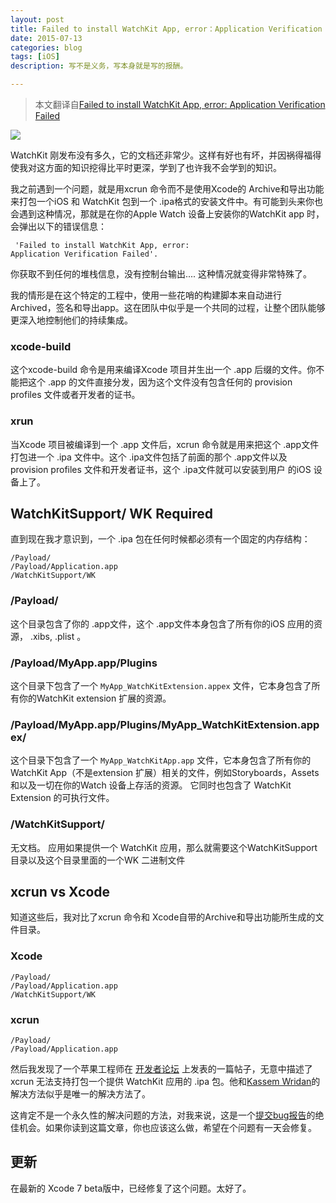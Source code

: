 ```yaml
---
layout: post
title: Failed to install WatchKit App, error：Application Verification Failed
date: 2015-07-13
categories: blog
tags: [iOS]
description: 写不是义务，写本身就是写的报酬。

---
```


> 本文翻译自[Failed to install WatchKit App, error: Application Verification Failed][1]

![](http://images2015.cnblogs.com/blog/406864/201509/406864-20150913110408387-1655507888.png)

WatchKit 刚发布没有多久，它的文档还非常少。这样有好也有坏，并因祸得福得使我对这方面的知识挖得比平时更深，学到了也许我不会学到的知识。

我之前遇到一个问题，就是用xcrun 命令而不是使用Xcode的 Archive和导出功能来打包一个iOS 和 WatchKit 包到一个  .ipa格式的安装文件中。有可能到头来你也会遇到这种情况，那就是在你的Apple Watch 设备上安装你的WatchKit app 时，会弹出以下的错误信息：

     'Failed to install WatchKit App, error:
    Application Verification Failed'.

你获取不到任何的堆栈信息，没有控制台输出.... 这种情况就变得非常特殊了。

我的情形是在这个特定的工程中，使用一些花哨的构建脚本来自动进行Archived，签名和导出app。这在团队中似乎是一个共同的过程，让整个团队能够更深入地控制他们的持续集成。

### xcode-build

这个xcode-build 命令是用来编译Xcode 项目并生出一个 .app 后缀的文件。你不能把这个 .app 的文件直接分发，因为这个文件没有包含任何的 provision profiles 文件或者开发者的证书。

### xrun

当Xcode 项目被编译到一个 .app 文件后，xcrun 命令就是用来把这个 .app文件打包进一个 .ipa 文件中。这个 .ipa文件包括了前面的那个 .app文件以及 provision profiles 文件和开发者证书，这个 .ipa文件就可以安装到用户 的iOS 设备上了。

## WatchKitSupport/ WK Required

直到现在我才意识到，一个 .ipa 包在任何时候都必须有一个固定的内存结构：

    /Payload/
    /Payload/Application.app
    /WatchKitSupport/WK


### /Payload/

这个目录包含了你的 .app文件，这个 .app文件本身包含了所有你的iOS 应用的资源， .xibs, .plist 。

### /Payload/MyApp.app/Plugins

这个目录下包含了一个 `MyApp_WatchKitExtension.appex` 文件，它本身包含了所有你的WatchKit extension 扩展的资源。

### /Payload/MyApp.app/Plugins/MyApp_WatchKitExtension.appex/

这个目录下包含了一个 `MyApp_WatchKitApp.app` 文件，它本身包含了所有你的WatchKit App（不是extension 扩展）相关的文件，例如Storyboards，Assets和以及一切在你的Watch 设备上存活的资源。 它同时也包含了 WatchKit Extension 的可执行文件。


### /WatchKitSupport/

无文档。 应用如果提供一个 WatchKit 应用，那么就需要这个WatchKitSupport目录以及这个目录里面的一个WK 二进制文件

## xcrun vs Xcode

知道这些后，我对比了xcrun 命令和 Xcode自带的Archive和导出功能所生成的文件目录。

### Xcode

    /Payload/
    /Payload/Application.app
    /WatchKitSupport/WK

### xcrun

    /Payload/
    /Payload/Application.app

然后我发现了一个苹果工程师在 [开发者论坛][2] 上发表的一篇帖子，无意中描述了xcrun 无法支持打包一个提供 WatchKit 应用的 .ipa 包。他和[Kassem Wridan][3]的解决方法似乎是唯一的解决方法了。

这肯定不是一个永久性的解决问题的方法，对我来说，这是一个[提交bug报告][4]的绝佳机会。如果你读到这篇文章，你也应该这么做，希望在个问题有一天会修复。


## 更新

在最新的 Xcode 7 beta版中，已经修复了这个问题。太好了。


[1]: http://phillfarrugia.com/2015/06/01/xcrun-watchkit/
[2]:https://devforums.apple.com/message/1119973#1119973
[3]:http://www.matrixprojects.net/p/watchkit-command-line-builds
[4]:https://openradar.appspot.com/radar?id=5021668984487936
